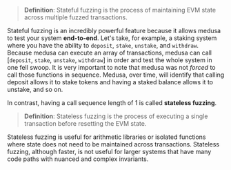 > **Definition**: Stateful fuzzing is the process of maintaining EVM state across multiple fuzzed transactions.

Stateful fuzzing is an incredibly powerful feature because it allows medusa to test your system **end-to-end**. Let's
take, for example, a staking system where you have the ability to `deposit`, `stake`, `unstake`, and `withdraw`. Because
medusa can execute an array of transactions, medusa can call [`deposit`, `stake`, `unstake`, `withdraw`] in order and test the
whole system in one fell swoop. It is very important to note that medusa was not _forced_ to call those functions in
sequence. Medusa, over time, will identify that calling deposit allows it to stake tokens and having a staked balance
allows it to unstake, and so on.

In contrast, having a call sequence length of 1 is called **stateless fuzzing**.

> **Definition**: Stateless fuzzing is the process of executing a single transaction before resetting the EVM state.

Stateless fuzzing is useful for arithmetic libraries or isolated functions where state does not need to be maintained
across transactions. Stateless fuzzing, although faster, is not useful for larger systems that have many code paths with
nuanced and complex invariants.
